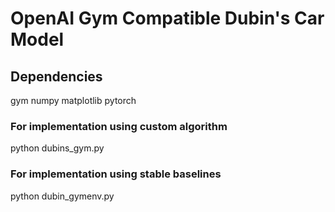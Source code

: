 # OpenAI Gym Compatible Dubin's Car Model

## Dependencies </br>
gym
numpy
matplotlib
pytorch

### For implementation using custom algorithm
python dubins_gym.py

### For implementation using stable baselines
python dubin_gymenv.py

